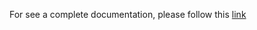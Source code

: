 For see a complete documentation, please follow this [link](https://dev.px4.io/master/en/middleware/micrortps.html)

